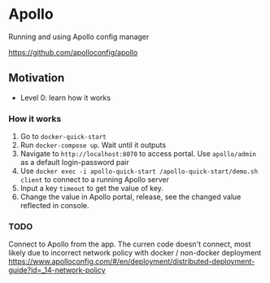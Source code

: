 # Apollo 

Running and using Apollo config manager

https://github.com/apolloconfig/apollo

## Motivation

- Level 0: learn how it works

### How it works

1. Go to `docker-quick-start`
2. Run `docker-compose up`. Wait until it outputs 
3. Navigate to `http://localhost:8070` to access portal. Use `apollo/admin` as a default login-password pair
4. Use `docker exec -i apollo-quick-start /apollo-quick-start/demo.sh client` to connect to a running Apollo server
5. Input a key `timeout` to get the value of key.
6. Change the value in Apollo portal, release, see the changed value reflected in console.

### TODO

Connect to Apollo from the app. The curren code doesn't connect, most likely due to incorrect network policy with docker / non-docker deployment https://www.apolloconfig.com/#/en/deployment/distributed-deployment-guide?id=_14-network-policy
